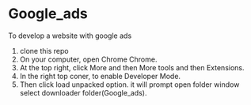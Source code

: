 # Google_ads
To develop a website with google ads

1. clone this repo
2. On your computer, open Chrome Chrome.
3. At the top right, click More and then  More tools and then Extensions.
4. In the right top coner, to enable Developer Mode.
5. Then click load unpacked option. it will prompt open folder window select downloader folder(Google_ads).



